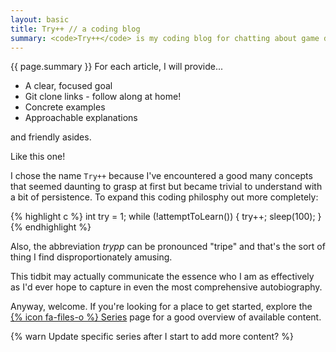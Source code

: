 ```yaml
---
layout: basic
title: Try++ // a coding blog
summary: <code>Try++</code> is my coding blog for chatting about game development and sharing programming tutorials.
---
```


{{ page.summary }} For each article, I will provide...

* A clear, focused goal
* Git clone links - follow along at home!
* Concrete examples
* Approachable explanations

<span name="aside">and friendly asides</span>.

<aside name="aside">Like this one!</aside>

I chose the name `Try++` because I've encountered a good many concepts that seemed daunting to grasp at first but became trivial to understand with a bit of persistence. To expand this coding philosphy out more completely:

{% highlight c %}
int try = 1;
while (!attemptToLearn()) {
    try++;
    sleep(100);
}
{% endhighlight %}

<span name="tripe">Also, the abbreviation _trypp_ can be pronounced "tripe" and that's the sort of thing I find disproportionately amusing.</span>

<aside name="tripe">This tidbit may actually communicate the essence who I am as effectively as I'd ever hope to capture in even the most comprehensive autobiography.</aside>

Anyway, welcome. If you're looking for a place to get started, explore the <a href="series">{% icon fa-files-o %} Series</a> page for a good overview of available content.

{% warn Update specific series after I start to add more content? %}
